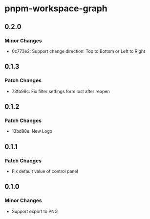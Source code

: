 # pnpm-workspace-graph

## 0.2.0

### Minor Changes

- 0c773e2: Support change direction: Top to Bottom or Left to Right

## 0.1.3

### Patch Changes

- 73fb98c: Fix filter settings form lost after reopen

## 0.1.2

### Patch Changes

- 13bd88e: New Logo

## 0.1.1

### Patch Changes

- Fix default value of control panel

## 0.1.0

### Minor Changes

- Support export to PNG
